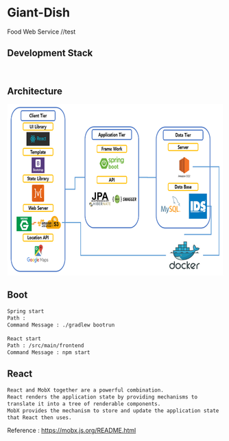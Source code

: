 # Giant-Dish

Food Web Service
//test

## Development Stack

<br>

## Architecture

<img src="README_IMG/Architecture.png" width="800" height ="400">

## Boot

```
Spring start
Path :
Command Message : ./gradlew bootrun

React start
Path : /src/main/frontend
Command Message : npm start
```

## React

```
React and MobX together are a powerful combination.
React renders the application state by providing mechanisms to translate it into a tree of renderable components.
MobX provides the mechanism to store and update the application state that React then uses.
```

Reference : https://mobx.js.org/README.html
